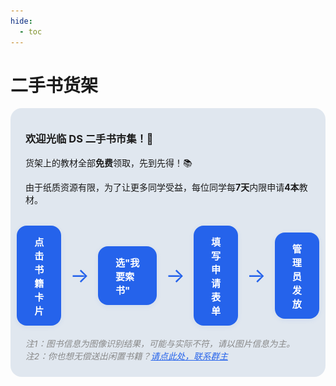 ```yaml
---
hide:
  - toc
---
```

# 二手书货架
<div style="background: #e0e7ef; border-radius: 18px; padding: 36px 24px 24px 24px; margin-bottom: 32px;">

  <h3 style="margin-top:0;">欢迎光临 DS 二手书市集！🎉</h3>
  <p>货架上的教材全部<strong>免费</strong>领取，先到先得！📚</p>
  <p>由于纸质资源有限，为了让更多同学受益，每位同学每<strong>7天</strong>内限申请<strong>4本</strong>教材。</p>

  <div style="display: flex; align-items: center; justify-content: center; margin: 32px 0 18px 0;">
    <div style="background: #2563eb; color: #fff; border-radius: 16px; padding: 14px 28px; font-weight: 700; font-size: 1.08em; margin: 0 6px; box-shadow: 0 2px 8px 0 rgba(37,99,235,0.08); font-family: inherit;">点击书籍卡片</div>
    <span style="font-size:2rem; color:#2563eb; margin: 0 8px;">&#8594;</span>
    <div style="background: #2563eb; color: #fff; border-radius: 16px; padding: 14px 28px; font-weight: 700; font-size: 1.08em; margin: 0 6px; box-shadow: 0 2px 8px 0 rgba(37,99,235,0.08); font-family: inherit;">选"我要索书"</div>
    <span style="font-size:2rem; color:#2563eb; margin: 0 8px;">&#8594;</span>
    <div style="background: #2563eb; color: #fff; border-radius: 16px; padding: 14px 28px; font-weight: 700; font-size: 1.08em; margin: 0 6px; box-shadow: 0 2px 8px 0 rgba(37,99,235,0.08); font-family: inherit;">填写申请表单</div>
    <span style="font-size:2rem; color:#2563eb; margin: 0 8px;">&#8594;</span>
    <div style="background: #2563eb; color: #fff; border-radius: 16px; padding: 14px 28px; font-weight: 700; font-size: 1.08em; margin: 0 6px; box-shadow: 0 2px 8px 0 rgba(37,99,235,0.08); font-family: inherit;">管理员发放</div>
  </div>

  <div style="text-align:left;">
  <span style="color: #888; font-size: 0.98em; font-style: italic;">
    注1：图书信息为图像识别结果，可能与实际不符，请以图片信息为主。
    <br>
    注2：你也想无偿送出闲置书籍？<a href="javascript:void(0);" onclick="document.getElementById('qrcode-modal').style.display='flex';" style="color:#2563eb;text-decoration:underline;cursor:pointer;">请点此处，联系群主</a>
  </span>
</div>
<!-- 二维码弹窗 -->
<div id="qrcode-modal" style="display:none; position:fixed; left:0; top:0; width:100vw; height:100vh; background:rgba(0,0,0,0.18); align-items:center; justify-content:center; z-index:9999;">
  <div style="background:#fff; border-radius:18px; padding:24px 24px 12px 24px; box-shadow:0 8px 32px 0 rgba(60,60,60,0.18); text-align:center; position:relative;">
    <span style="position:absolute;top:8px;right:18px;font-size:2rem;cursor:pointer;color:#888;" onclick="document.getElementById('qrcode-modal').style.display='none'">×</span>
    <div style="font-size:1.1em; margin-bottom:12px; color:#222;">扫码加群联系群主</div>
    <img src="/images/QR-code.Png" alt="群二维码" style="width:220px;max-width:60vw; border-radius:12px;">
  </div>
</div>
</div>
<div id="bookshelf"></div>

<style>
.md-sidebar, .md-nav--secondary { display: none !important; }
.md-content { max-width: 100vw !important; }
</style> 